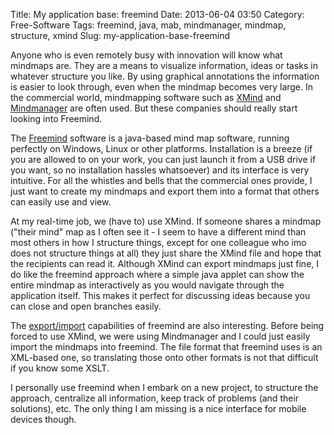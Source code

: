 Title: My application base: freemind
Date: 2013-06-04 03:50
Category: Free-Software
Tags: freemind, java, mab, mindmanager, mindmap, structure, xmind
Slug: my-application-base-freemind

Anyone who is even remotely busy with innovation will know what mindmaps
are. They are a means to visualize information, ideas or tasks in
whatever structure you like. By using graphical annotations the
information is easier to look through, even when the mindmap becomes
very large. In the commercial world, mindmapping software such as
[XMind](http://www.xmind.net/) and
[Mindmanager](http://www.mindjet.com/products/mindmanager/) are often
used. But these companies should really start looking into Freemind.

The [Freemind](http://freemind.sourceforge.net/wiki/index.php/Main_Page)
software is a java-based mind map software, running perfectly on
Windows, Linux or other platforms. Installation is a breeze (if you are
allowed to on your work, you can just launch it from a USB drive if you
want, so no installation hassles whatsoever) and its interface is very
intuitive. For all the whistles and bells that the commercial ones
provide, I just want to create my mindmaps and export them into a format
that others can easily use and view.

At my real-time job, we (have to) use XMind. If someone shares a mindmap
("their mind" map as I often see it - I seem to have a different mind
than most others in how I structure things, except for one colleague who
imo does not structure things at all) they just share the XMind file and
hope that the recipients can read it. Although XMind can export mindmaps
just fine, I do like the freemind approach where a simple java applet
can show the entire mindmap as interactively as you would navigate
through the application itself. This makes it perfect for discussing
ideas because you can close and open branches easily.

The
[export/import](http://freemind.sourceforge.net/wiki/index.php/Import_and_export)
capabilities of freemind are also interesting. Before being forced to
use XMind, we were using Mindmanager and I could just easily import the
mindmaps into freemind. The file format that freemind uses is an
XML-based one, so translating those onto other formats is not that
difficult if you know some XSLT.

I personally use freemind when I embark on a new project, to structure
the approach, centralize all information, keep track of problems (and
their solutions), etc. The only thing I am missing is a nice interface
for mobile devices though.
